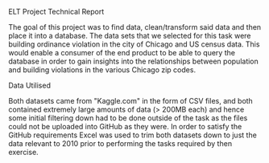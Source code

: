 ELT Project Technical Report

The goal of this project was to find data, clean/transform said data and then place it into a database. The data sets that we selected for this task were building ordinance violation in the city of Chicago and US census data. This would enable a consumer of the end product to be able to query the database in order to gain insights into the relationships between population and building violations in the various Chicago zip codes.

Data Utilised

Both datasets came from "Kaggle.com" in the form of CSV files, and both contained extremely large amounts of data (> 200MB each) and hence some initial filtering down had to be done outside of the task as the files could not be uploaded into GitHub as they were. In order to satisfy the GitHub requirements Excel was used to trim both datasets down to just the data relevant to 2010 prior to performing the tasks required by then exercise. 
